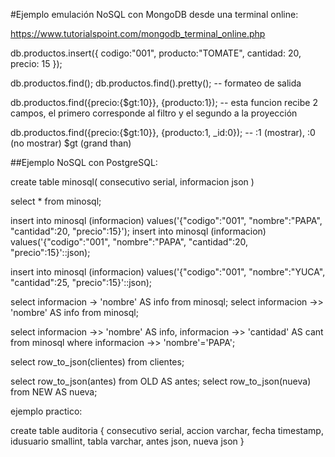 #Ejemplo emulación NoSQL con MongoDB desde una terminal online: 

https://www.tutorialspoint.com/mongodb_terminal_online.php

db.productos.insert({ codigo:"001", producto:"TOMATE", cantidad: 20, precio: 15 });

db.productos.find(); db.productos.find().pretty(); -- formateo de salida

db.productos.find({precio:{$gt:10}}, {producto:1}); -- esta funcion recibe 2 campos, el primero corresponde al filtro y el segundo a la proyección

db.productos.find({precio:{$gt:10}}, {producto:1, _id:0}); -- :1 (mostrar), :0 (no mostrar) $gt (grand than)


##Ejemplo NoSQL con PostgreSQL:

create table minosql(
consecutivo serial,
informacion json
)

select * from minosql;

insert into minosql (informacion) values('{"codigo":"001", "nombre":"PAPA", "cantidad":20, "precio":15}');
insert into minosql (informacion) values('{"codigo":"001", "nombre":"PAPA", "cantidad":20, "precio":15}'::json);

insert into minosql (informacion) values('{"codigo":"001", "nombre":"YUCA", "cantidad":25, "precio":15}'::json);

select informacion -> 'nombre' AS info from minosql;
select informacion ->> 'nombre' AS info from minosql;

select informacion ->> 'nombre' AS info, informacion ->> 'cantidad' AS cant from minosql
where informacion ->> 'nombre'='PAPA';

select row_to_json(clientes) from clientes;

select row_to_json(antes) from OLD AS antes;
select row_to_json(nueva) from NEW AS nueva;

ejemplo practico:

create table auditoria {
	consecutivo serial,
	accion varchar,
	fecha timestamp,
	idusuario smallint,
	tabla varchar,
	antes json,
	nueva json
}